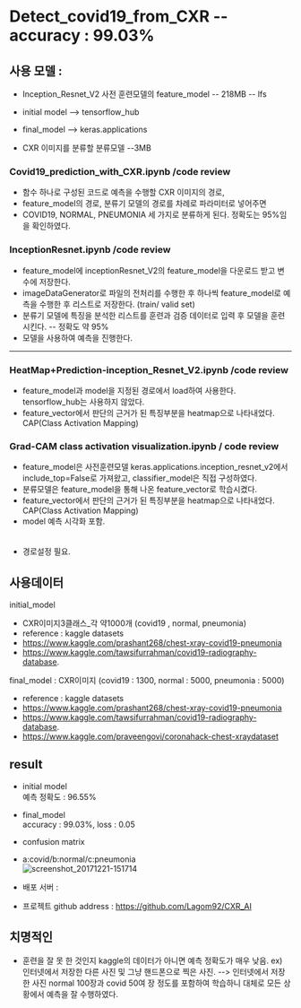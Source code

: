 # Detect_covid19_from_CXR -- accuracy : 99.03%

## 사용 모델 : 
- Inception_Resnet_V2 사전 훈련모델의 feature_model -- 218MB -- lfs
- initial model --> tensorflow_hub
- final_model --> keras.applications

- CXR 이미지를 분류할 분류모델 --3MB

### Covid19_prediction_with_CXR.ipynb /code review
 
- 함수 하나로 구성된 코드로 예측을 수행할 CXR 이미지의 경로,
- feature_model의 경로, 분류기 모델의 경로를 차례로 파라미터로 넣어주면
- COVID19, NORMAL, PNEUMONIA 세 가지로 분류하게 된다. 정확도는 95%임을 확인하였다.

### InceptionResnet.ipynb /code review
- feature_model에 inceptionResnet_V2의 feature_model을 다운로드 받고 변수에 저장한다.
- imageDataGenerator로 파일의 전처리를 수행한 후 하나씩 feature_model로 예측을 수행한 후
리스트로 저장한다. (train/ valid set)
- 분류기 모델에 특징을 분석한 리스트를 훈련과 검증 데이터로 입력 후 모델을 훈련시킨다. -- 정확도 약 95%
- 모델을 사용하여 예측을 진행한다. 

----------------------------------------------------------------------
### HeatMap+Prediction-inception_Resnet_V2.ipynb /code review
- feature_model과 model을 지정된 경로에서 load하여 사용한다. tensorflow_hub는 사용하지 않았다.
- feature_vector에서 판단의 근거가 된 특징부분을 heatmap으로 나타내었다. CAP(Class Activation Mapping)
### Grad-CAM class activation visualization.ipynb / code review
- feature_model은 사전훈련모델 keras.applications.inception_resnet_v2에서 include_top=False로 가져왔고, classifier_model은 직접 구성하였다.
- 분류모델은 feature_model을 통해 나온 feature_vector로 학습시켰다.
- feature_vector에서 판단의 근거가 된 특징부분을 heatmap으로 나타내었다. CAP(Class Activation Mapping)
- model 예측 시각화 포함.
<br><br><br>
- 경로설정 필요.

## 사용데이터
initial_model<br>
- CXR이미지3클래스_각 약1000개 (covid19 , normal, pneumonia)<br>
- reference : kaggle datasets<br>
- https://www.kaggle.com/prashant268/chest-xray-covid19-pneumonia
- https://www.kaggle.com/tawsifurrahman/covid19-radiography-database.

final_model : CXR이미지 (covid19 : 1300, normal : 5000, pneumonia : 5000)
- reference : kaggle datasets
- https://www.kaggle.com/prashant268/chest-xray-covid19-pneumonia
- https://www.kaggle.com/tawsifurrahman/covid19-radiography-database.
- https://www.kaggle.com/praveengovi/coronahack-chest-xraydataset
## result
- initial model<br>
예측 정확도 : 96.55% <br>

- final_model <br>
accuracy : 99.03%, loss : 0.05<br>
- confusion matrix<br>
- a:covid/b:normal/c:pneumonia<br>
![screenshot_20171221-151714](https://github.com/whiteBerryJ/Detect_covid19_from_CXR/blob/master/covid_model_and_result_final/Confusion_matrix_covid_normal_pneumonia.png) <br>

- 배포 서버 : 
- 프로젝트 github address : https://github.com/Lagom92/CXR_AI


## 치명적인 
- 훈련을 잘 못 한 것인지 kaggle의 데이터가 아니면 예측 정확도가 매우 낮음. ex) 인터넷에서 저장한 다른 사진 및 그냥 핸드폰으로 찍은 사진.
--> 인터넷에서 저장한 사진 normal 100장과 covid 50여 장 정도를 포함하여 학습하니 대체로 모든 상황에서 예측을 잘 수행하였다.
